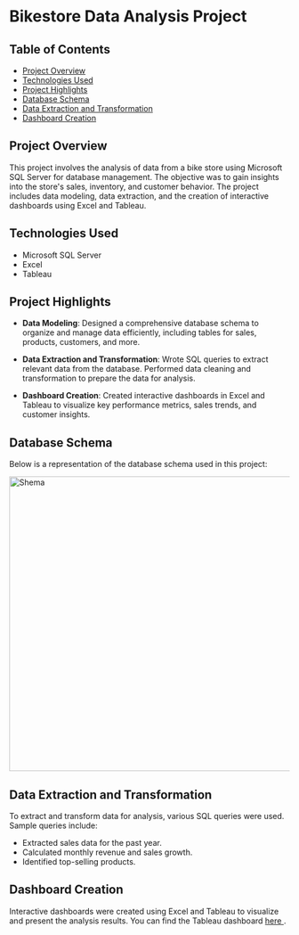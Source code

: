 # Bikestore Data Analysis Project


## Table of Contents
- [Project Overview](#project-overview)
- [Technologies Used](#technologies-used)
- [Project Highlights](#project-highlights)
- [Database Schema](#database-schema)
- [Data Extraction and Transformation](#data-extraction-and-transformation)
- [Dashboard Creation](#dashboard-creation)


## Project Overview
This project involves the analysis of data from a bike store using Microsoft SQL Server for database management. The objective was to gain insights into the store's sales, inventory, and customer behavior. The project includes data modeling, data extraction, and the creation of interactive dashboards using Excel and Tableau.

## Technologies Used
- Microsoft SQL Server
- Excel
- Tableau

## Project Highlights
- **Data Modeling**: Designed a comprehensive database schema to organize and manage data efficiently, including tables for sales, products, customers, and more.

- **Data Extraction and Transformation**: Wrote SQL queries to extract relevant data from the database. Performed data cleaning and transformation to prepare the data for analysis.

- **Dashboard Creation**: Created interactive dashboards in Excel and Tableau to visualize key performance metrics, sales trends, and customer insights.

## Database Schema
Below is a representation of the database schema used in this project:

<img width="529" alt="Shema" src="https://github.com/Chukzimmani/projects/assets/134278987/dc936503-6a98-4843-8035-e7a7965717f2">














## Data Extraction and Transformation
To extract and transform data for analysis, various SQL queries were used. Sample queries include:

- Extracted sales data for the past year.
- Calculated monthly revenue and sales growth.
- Identified top-selling products.

## Dashboard Creation
Interactive dashboards were created using Excel and Tableau to visualize and present the analysis results. You can find the Tableau dashboard  <a href = "https://public.tableau.com/app/profile/chukwudi.ekweani8026/viz/ExecutiveDashbaordforBikeStore/Dashboard1?publish=yes"> here </a>.
